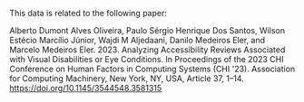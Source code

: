 This data is related to the following paper:

Alberto Dumont Alves Oliveira, Paulo Sérgio Henrique Dos Santos, Wilson Estécio Marcílio Júnior, Wajdi M Aljedaani, Danilo Medeiros Eler, and Marcelo Medeiros Eler. 2023. Analyzing Accessibility Reviews Associated with Visual Disabilities or Eye Conditions. In Proceedings of the 2023 CHI Conference on Human Factors in Computing Systems (CHI '23). Association for Computing Machinery, New York, NY, USA, Article 37, 1–14. https://doi.org/10.1145/3544548.3581315
